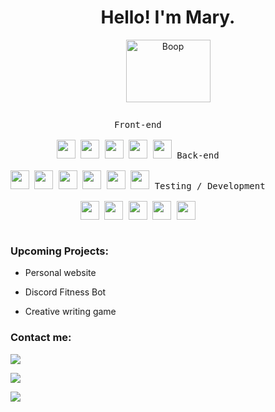<!-- ### Hi there 👋 -->

<!--
**marymiyamoto/marymiyamoto** is a ✨ _special_ ✨ repository because its `README.md` (this file) appears on your GitHub profile.

Here are some ideas to get you started:

- 🔭 I’m currently working on ...
- 🌱 I’m currently learning ...
- 👯 I’m looking to collaborate on ...
- 🤔 I’m looking for help with ...
- 💬 Ask me about ...
- 📫 How to reach me: ...
- 😄 Pronouns: ...
- ⚡ Fun fact: ...
-->


<h1 align="center">Hello! I'm Mary.</h1>
<p align="center">
<a href="http://31.media.tumblr.com/152f3bdb99896a6eb3fa64a4da3cfc97/tumblr_mrofkouqCu1sfk0ybo1_500.gif" target="_blank"><img align="center" src="http://31.media.tumblr.com/152f3bdb99896a6eb3fa64a4da3cfc97/tumblr_mrofkouqCu1sfk0ybo1_500.gif" alt="Boop" height="100" width="135"></a>
</p>

<p style="display: inline-block;" align="center">
  <kbd>
    <kbd>Front-end</kbd>
    <br>
    <br>
    <img width="30px" src="https://cdn.jsdelivr.net/gh/devicons/devicon/icons/javascript/javascript-plain.svg" />
    <img width="30px" src="https://cdn.jsdelivr.net/gh/devicons/devicon/icons/react/react-original-wordmark.svg" />
    <img width="30px" src="https://cdn.jsdelivr.net/gh/devicons/devicon/icons/html5/html5-original.svg" /> 
    <img width="30px" src="https://cdn.jsdelivr.net/gh/devicons/devicon/icons/css3/css3-plain.svg" /> 
    <img width="30px" src="https://cdn.jsdelivr.net/gh/devicons/devicon/icons/materialui/materialui-original.svg" /> 
  </kbd>
  <kbd>
    <kbd>Back-end</kbd>
    <br>
    <br>
    <img width="30px" src="https://cdn.jsdelivr.net/gh/devicons/devicon/icons/nodejs/nodejs-original-wordmark.svg" />
    <img width="30px" src="https://cdn.jsdelivr.net/gh/devicons/devicon/icons/express/express-original-wordmark.svg" />
    <img width="30px" src="https://cdn.jsdelivr.net/gh/devicons/devicon/icons/mongodb/mongodb-plain-wordmark.svg" />
    <img width="30px" src="https://cdn.jsdelivr.net/gh/devicons/devicon/icons/mysql/mysql-plain-wordmark.svg" />
    <img width="30px" src="https://cdn.jsdelivr.net/gh/devicons/devicon/icons/sequelize/sequelize-original-wordmark.svg" />
    <img width="30px" src="https://cdn.jsdelivr.net/gh/devicons/devicon/icons/python/python-original.svg" />
  </kbd>
  <kbd>
    <kbd>Testing / Development</kbd>
    <br>
    <br>
    <img width="30px" src="https://cdn.jsdelivr.net/gh/devicons/devicon/icons/jest/jest-plain.svg" />
    <img width="30px" src="https://cdn.jsdelivr.net/gh/devicons/devicon/icons/mocha/mocha-plain.svg" /> 
    <img width="30px" src="https://cdn.jsdelivr.net/gh/devicons/devicon/icons/amazonwebservices/amazonwebservices-original-wordmark.svg" /> 
    <img width="30px" src="https://cdn.jsdelivr.net/gh/devicons/devicon/icons/nginx/nginx-original.svg" /> 
    <img width="30px" src="https://cdn.jsdelivr.net/gh/devicons/devicon/icons/redis/redis-original-wordmark.svg" /> 
  </kbd>
</p>

### Upcoming Projects:

<p align="center">

 - Personal website
 
 - Discord Fitness Bot

 - Creative writing game

</p>

### Contact me:

<a href="https://github.com/marymiyamoto" target="_blank"><img src="https://img.shields.io/badge/Github-marymiyamoto-green?style=for-the-badge&logo=github"></a>

<a href="https://www.linkedin.com/in/mary-miyamoto/" target="_blank"><img src="https://img.shields.io/badge/LinkedIn-marymiyamoto-red?style=for-the-badge&logo=messenger"></a>

<a href="mailto:mary.miyamoto11@gmail.com" target="_blank"><img src="https://img.shields.io/badge/Email-mary.miyamoto11@gmail.com-teal?style=for-the-badge&logo=gmail"></a>
